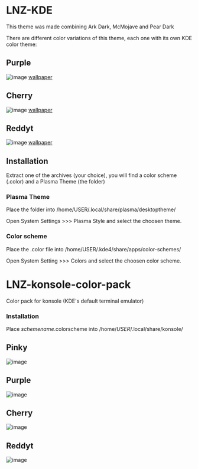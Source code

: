 # LNZ-KDE
This theme was made combining Ark Dark, McMojave and Pear Dark

There are different color variations of this theme, each one with its own KDE color theme:

## Purple
![image](https://i.imgur.com/8jl2fJj.png)
[wallpaper](https://i.imgur.com/V4sIdHr.png)

## Cherry
![image](https://i.imgur.com/TC4bsA2.png)
[wallpaper](https://i.imgur.com/cq6Pfsc.jpg)

## Reddyt
![image](https://i.imgur.com/PFvpiz2.png)
[wallpaper](https://i.imgur.com/og4olZL.png)

## Installation
Extract one of the archives (your choice), you will find a color scheme (.color) and a Plasma Theme (the folder)
### Plasma Theme
Place the folder into /home/USER/.local/share/plasma/desktoptheme/

Open System Settings >>> Plasma Style and select the choosen theme.
### Color scheme
Place the .color file into /home/USER/.kde4/share/apps/color-schemes/

Open System Setting >>> Colors and select the choosen color scheme.

# LNZ-konsole-color-pack

Color pack for konsole (KDE's default terminal emulator)

### Installation

Place _schemename_.colorscheme into /home/_USER_/.local/share/konsole/

## Pinky

![image](https://imgur.com/NbhqHbZ.png)

## Purple

![image](https://imgur.com/r3tgdzV.png)

## Cherry

![image](https://i.imgur.com/oB4xmES.png)

## Reddyt
![image](https://i.imgur.com/hQ3gVCv.png)
